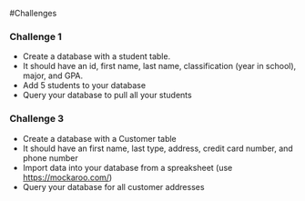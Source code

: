 #Challenges


### Challenge 1

* Create a database with a student table.
* It should have an id, first name, last name, classification (year in school), major, and GPA. 
* Add 5 students to your database
* Query your database to pull all your students


### Challenge 3
* Create a database with a Customer table
*  It should have an first name, last type, address, credit card number, and phone number
*  Import data into your database from a spreaksheet (use https://mockaroo.com/)
*  	Query your database for all customer addresses